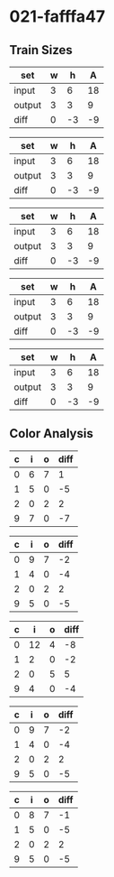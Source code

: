 # 021-fafffa47
## Train Sizes

|set|w|h|A|
|---|---|---|---|
|input|3|6|18|
|output|3|3|9|
|diff|0|-3|-9|


|set|w|h|A|
|---|---|---|---|
|input|3|6|18|
|output|3|3|9|
|diff|0|-3|-9|


|set|w|h|A|
|---|---|---|---|
|input|3|6|18|
|output|3|3|9|
|diff|0|-3|-9|


|set|w|h|A|
|---|---|---|---|
|input|3|6|18|
|output|3|3|9|
|diff|0|-3|-9|


|set|w|h|A|
|---|---|---|---|
|input|3|6|18|
|output|3|3|9|
|diff|0|-3|-9|


## Color Analysis

|c|i|o|diff|
|---|---|---|---|
|0|6|7|1|
|1|5|0|-5|
|2|0|2|2|
|9|7|0|-7|


|c|i|o|diff|
|---|---|---|---|
|0|9|7|-2|
|1|4|0|-4|
|2|0|2|2|
|9|5|0|-5|


|c|i|o|diff|
|---|---|---|---|
|0|12|4|-8|
|1|2|0|-2|
|2|0|5|5|
|9|4|0|-4|


|c|i|o|diff|
|---|---|---|---|
|0|9|7|-2|
|1|4|0|-4|
|2|0|2|2|
|9|5|0|-5|


|c|i|o|diff|
|---|---|---|---|
|0|8|7|-1|
|1|5|0|-5|
|2|0|2|2|
|9|5|0|-5|

